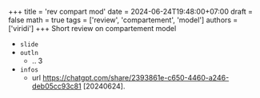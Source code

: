 +++
title = 'rev compart mod'
date = 2024-06-24T19:48:00+07:00
draft = false
math = true
tags = ['review', 'compartement', 'model']
authors = ['viridi']
+++
Short review on compartement model <!--more-->

+ `slide` []()
+ `outln`
  - .. 3
+ `infos`
  - url https://chatgpt.com/share/2393861e-c650-4460-a246-deb05cc93c81 [20240624].
